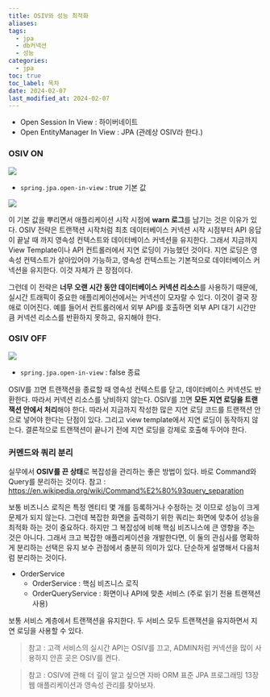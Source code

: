 ```yaml
---
title: OSIV와 성능 최적화
aliases: 
tags:
  - jpa
  - db커넥션
  - 성능
categories:
  - jpa
toc: true
toc_label: 목차
date: 2024-02-07
last_modified_at: 2024-02-07
---
```

- Open Session In View : 하이버네이트
- Open EntityManager In View : JPA (관례상 OSIV라 한다.)

### OSIV ON
![](https://i.imgur.com/11UBTqq.png)

- `spring.jpa.open-in-view` : true 기본 값

![](https://i.imgur.com/nojfX2e.png)

이 기본 값을 뿌리면서 애플리케이션 시작 시점에 **warn 로그**를 남기는 것은 이유가 있다.
OSIV 전략은 트랜잭션 시작처럼 최초 데이터베이스 커넥션 시작 시점부터 API 응답이 끝날 때 까지 영속성 컨텍스트와 데이터베이스 커넥션을 유지한다. 그래서 지금까지 View Template이나 API 컨트롤러에서 지연 로딩이 가능했던 것이다.
지연 로딩은 영속성 컨텍스트가 살아있어야 가능하고, 영속성 컨텍스트는 기본적으로 데이터베이스 커넥션을 유지한다. 이것 자체가 큰 장점이다.

그런데 이 전략은 **너무 오랜 시간 동안 데이터베이스 커넥션 리소스**를 사용하기 때문에, 실시간 트래픽이 중요한 애플리케이션에서는 커넥션이 모자랄 수 있다. 이것이 결국 장애로 이어진다.
예를 들어서 컨트롤러에서 외부 API를 호출하면 외부 API 대기 시간만큼 커넥션 리소스를 반환하지 못하고, 유지해야 한다.

### OSIV OFF
![](https://i.imgur.com/vZKhGsT.png)

- `spring.jpa.open-in-view` : false 종료

OSIV를 끄면 트랜잭션을 종료할 때 영속성 컨텍스트를 닫고, 데이터베이스 커넥션도 반환한다. 따라서 커넥션 리소스를 낭비하지 않는다.
OSIV를 끄면 **모든 지연 로딩을 트랜잭션 안에서 처리**해야 한다. 따라서 지금까지 작성한 많은 지연 로딩 코드를 트랜잭션 안으로 넣어야 한다는 단점이 있다. 그리고 view template에서 지연 로딩이 동작하지 않는다. 결론적으로 트랜잭션이 끝나기 전에 지연 로딩을 강제로 호출해 두어야 한다.


### 커멘드와 쿼리 분리

실무에서 **OSIV를 끈 상태**로 복잡성을 관리하는 좋은 방법이 있다. 바로 Command와 Query를 분리하는 것이다.
참고 : https://en.wikipedia.org/wiki/Command%E2%80%93query_separation

보통 비즈니스 로직은 특정 엔티티 몇 개를 등록하거나 수정하는 것 이므로 성능이 크게 문제가 되지 않는다. 그런데 복잡한 화면을 출력하기 위한 쿼리는 화면에 맞추어 성능을 최적화 하는 것이 중요하다. 하지만 그 복잡성에 비해 핵심 비즈니스에 큰 영향을 주는 것은 아니다.
그래서 크고 복잡한 애플리케이션을 개발한다면, 이 둘의 관심사를 명확하게 분리하는 선택은 유지 보수 관점에서 충분히 의미가 있다.
단순하게 설명해서 다음처럼 분리하는 것이다.

- OrderService
	- OrderService : 핵심 비즈니스 로직
	- OrderQueryService : 화면이나 API에 맞춘 서비스 (주로 읽기 전용 트랜잭션 사용)

보통 서비스 계층에서 트랜잭션을 유지한다. 두 서비스 모두 트랜잭션을 유지하면서 지연 로딩을 사용할 수 있다.

> 참고 :  고객 서비스의 실시간 API는 OSIV를 끄고, ADMIN처럼 커넥션을 많이 사용하지 안흔 곳은 OSIV를 켠다.

> 참고 : OSIV에 관해 더 깊이 알고 싶으면 자바 ORM 표준 JPA 프로그래밍 13장 웹 애플리케이션과 영속성 관리를 찾아보자.






